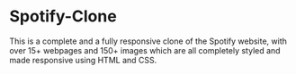 # Spotify-Clone
This is a complete and a fully responsive clone of the Spotify website, with over 15+ webpages and 150+ images which are all completely styled and made responsive using HTML and CSS.
